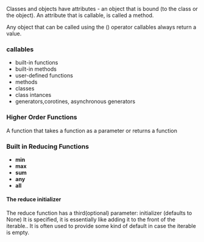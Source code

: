 

Classes and objects have attributes - an object that is bound (to the class or the object). An attribute that is callable, is called a method.

Any object that can be called using the () operator callables always return a value.

### callables
- built-in functions
- built-in methods
- user-defined functions
- methods
- classes
- class intances
- generators,corotines, asynchronous generators

### Higher Order Functions

A function that takes a function as a parameter or returns a function

### Built in Reducing Functions
- **min**
- **max**
- **sum**
- **any**
- **all**

#### The reduce initializer
 The reduce function has a third(optional) parameter: initializer (defaults to None)
 It is specified, it is essentially like adding it to the front of the iterable.. It is often used to provide some kind of default in case the iterable is empty.